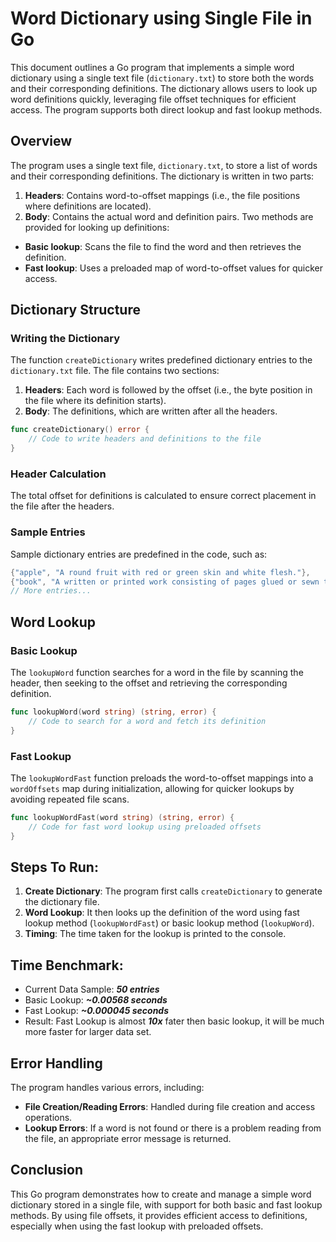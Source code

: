 # Word Dictionary using Single File in Go

This document outlines a Go program that implements a simple word dictionary using a single text file (`dictionary.txt`) to store both the words and their corresponding definitions. The dictionary allows users to look up word definitions quickly, leveraging file offset techniques for efficient access. The program supports both direct lookup and fast lookup methods.

## Overview

The program uses a single text file, `dictionary.txt`, to store a list of words and their corresponding definitions. The dictionary is written in two parts:

1. **Headers**: Contains word-to-offset mappings (i.e., the file positions where definitions are located).
2. **Body**: Contains the actual word and definition pairs.
Two methods are provided for looking up definitions:

- **Basic lookup**: Scans the file to find the word and then retrieves the definition.
- **Fast lookup**: Uses a preloaded map of word-to-offset values for quicker access.

## Dictionary Structure

### Writing the Dictionary
The function `createDictionary` writes predefined dictionary entries to the `dictionary.txt` file. The file contains two sections:

1. **Headers**: Each word is followed by the offset (i.e., the byte position in the file where its definition starts).
2. **Body**: The definitions, which are written after all the headers.

```go
func createDictionary() error {
    // Code to write headers and definitions to the file
}
```

### Header Calculation
The total offset for definitions is calculated to ensure correct placement in the file after the headers.

### Sample Entries
Sample dictionary entries are predefined in the code, such as:
```go
{"apple", "A round fruit with red or green skin and white flesh."},
{"book", "A written or printed work consisting of pages glued or sewn together."},
// More entries...
```

## Word Lookup
### Basic Lookup
The `lookupWord` function searches for a word in the file by scanning the header, then seeking to the offset and retrieving the corresponding definition.
```go
func lookupWord(word string) (string, error) {
    // Code to search for a word and fetch its definition
}
```

### Fast Lookup
The `lookupWordFast` function preloads the word-to-offset mappings into a `wordOffsets` map during initialization, allowing for quicker lookups by avoiding repeated file scans.
```go
func lookupWordFast(word string) (string, error) {
    // Code for fast word lookup using preloaded offsets
}
```

## Steps To Run:
1. **Create Dictionary**: The program first calls `createDictionary` to generate the dictionary file.
2. **Word Lookup**: It then looks up the definition of the word using fast lookup method (`lookupWordFast`) or basic lookup method (`lookupWord`).
3. **Timing**: The time taken for the lookup is printed to the console.



## Time Benchmark:
- Current Data Sample: ***50 entries***
- Basic Lookup: ***~0.00568 seconds***
- Fast Lookup: ***~0.000045 seconds***
- Result: Fast Lookup is almost ***10x*** fater then basic lookup, it will be much more faster for larger data set.


## Error Handling
The program handles various errors, including:

- **File Creation/Reading Errors**: Handled during file creation and access operations.
- **Lookup Errors**: If a word is not found or there is a problem reading from the file, an appropriate error message is returned.


## Conclusion

This Go program demonstrates how to create and manage a simple word dictionary stored in a single file, with support for both basic and fast lookup methods. By using file offsets, it provides efficient access to definitions, especially when using the fast lookup with preloaded offsets.




